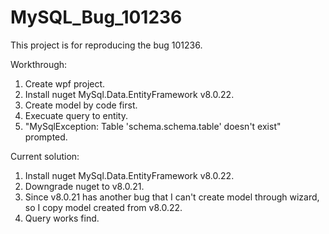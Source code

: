# MySQL_Bug_101236
This project is for reproducing the bug 101236.

Workthrough:
1. Create wpf project.
2. Install nuget MySql.Data.EntityFramework v8.0.22.
3. Create model by code first.
4. Execuate query to entity.
5. "MySqlException: Table 'schema.schema.table' doesn't exist" prompted.

Current solution:
1. Install nuget MySql.Data.EntityFramework v8.0.22.
2. Downgrade nuget to v8.0.21.
3. Since v8.0.21 has another bug that I can't create model through wizard, so I copy model created from v8.0.22.
4. Query works find.
